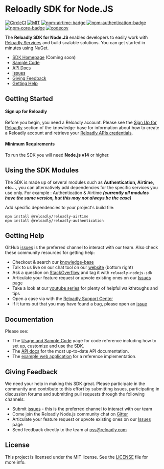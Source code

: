 # Reloadly SDK for Node.JS

[![CircleCI][circle-ci-badge]][circle-ci-url]
[![MIT][mit-badge]][mit-url]
[![npm-airtime-badge]][npm-airtime-url]
[![npm-authentication-badge]][npm-authentication-url]
[![npm-core-badge]][npm-core-url]
[![codecov](https://codecov.io/gh/Reloadly/reloadly-sdk-nodejs/branch/main/graph/badge.svg?token=M6750A3FJX)](https://codecov.io/gh/Reloadly/reloadly-sdk-nodejs)

The **Reloadly SDK for Node.JS** enables developers to easily work with [Reloadly Services][reloadly-main-site]
and build scalable solutions. You can get started in minutes using NuGet.

* [SDK Homepage][sdk-website] (Coming soon)
* [Sample Code][sample-code]
* [API Docs][docs-api]
* [Issues][sdk-issues]
* [Giving Feedback](#giving-feedback)
* [Getting Help](#getting-help)

## Getting Started

#### Sign up for Reloadly

Before you begin, you need a Reloadly account. Please see the [Sign Up for Reloadly][reloadly-signup-help] section of
the knowledge-base for information about how to create a Reloadly account and retrieve
your [Reloadly APIs credentials][api-credentials-help].

#### Minimum Requirements

To run the SDK you will need **Node.js v14** or higher.

## Using the SDK Modules

The SDK is made up of several modules such as **Authentication, Airtime, etc...**, you can alternatively add
dependencies for the specific services you use only. For example : Authentication & Airtime
***(currently all modules have the same version, but this may not always be the case)***

Add specific dependencies to your project's build file:

```
npm install @reloadly/reloadly-airtime
npm install @reloadly/reloadly-authentication
```

## Getting Help

GitHub [issues][sdk-issues] is the preferred channel to interact with our team. Also check these community resources for
getting help:

* Checkout & search our [knowledge-base][reloadly-knowledge-base]
* Talk to us live on our chat tool on our [website][reloadly-main-site] (bottom right)
* Ask a question on [StackOverflow][stack-overflow] and tag it with `reloadly-nodejs-sdk`
* Articulate your feature request or upvote existing ones on our [Issues][features] page
* Take a look at our [youtube series][youtube-series] for plenty of helpful walkthroughs and tips
* Open a case via with the [Reloadly Support Center][support-center]
* If it turns out that you may have found a bug, please open an [issue][sdk-issues]

## Documentation

Please see:

- The [Usage and Sample Code](SAMPLE-CODE) page for code reference including how to set up, customize and use the SDK.
- The [API docs][api-docs] for the most up-to-date API documentation.
- The [example web application](reloadly-example/README) for a reference implementation.

## Giving Feedback

We need your help in making this SDK great. Please participate in the community and contribute to this effort by
submitting issues, participating in discussion forums and submitting pull requests through the following channels:

* Submit [issues][sdk-issues] - this is the preferred channel to interact with our team
* Come join the Reloadly Node.js community chat on [Gitter][gitter]
* Articulate your feature request or upvote existing ones on our [Issues][features] page
* Send feedback directly to the team at oss@reloadly.com

## License

This project is licensed under the MIT license. See the [LICENSE](LICENSE) file for more info.

[reloadly-main-site]: https://www.reloadly.com/

[sdk-website]: https://sdk.reloadly.com/nodejs

[reloadly-signup-help]: https://faq.reloadly.com/en/articles/2307724-how-do-i-register-for-my-free-account

[api-credentials-help]: https://faq.reloadly.com/en/articles/3519543-locating-your-api-credentials

[sdk-issues]: https://github.com/Reloadly/reloadly-sdk-nodejs/issues

[sdk-license]: http://www.reloadly.com/software/apache2.0/

[gitter]: https://gitter.im/reloadly/reloadly-sdk-nodejs

[sample-code]: https://github.com/Reloadly/reloadly-sdk-nodejs/blob/main/SAMPLE-CODE.md

[docs-api]: https://developers.reloadly.com

[features]: https://github.com/reloadly/reloadly-sdk-nodejs/issues?q=is%3Aopen+is%3Aissue+label%3A%22feature-request%22

[api-docs]: https://developers.reloadly.com

[mit-badge]: http://img.shields.io/:license-mit-blue.svg?style=flat

[mit-url]: https://github.com/reloadly/reloadly-sdk-nodejs/raw/main/LICENSE

[maven-badge]: https://img.shields.io/maven-central/v/software.reloadly/reloadly-nodejs/reloadly.svg

[maven-url]: https://search.maven.org/search?q=g:software.reloadly

[circle-ci-badge]: https://circleci.com/gh/Reloadly/reloadly-sdk-nodejs.svg?style=svg&circle-token=81a592b81bb93acd643b61fc75e94bbf15bb1447

[circle-ci-url]: https://circleci.com/gh/Reloadly/reloadly-sdk-nodejs/tree/main

[codecov-badge]: https://codecov.io/gh/reloadly/reloadly-sdk-nodejs/branch/main/graph/badge.svg?token=8U89VKQ2BF

[codecov-url]: https://app.codecov.io/gh/reloadly/reloadly-sdk-nodejs

[youtube-series]: https://www.youtube.com/watch?v=TbXC4Ic8x30&t=141s&ab_channel=Reloadly

[reloadly-knowledge-base]: https://faq.reloadly.com

[stack-overflow]: http://stackoverflow.com/questions/tagged/reloadly-reloadly-sdk

[support-center]: https://faq.reloadly.com/en/articles/3423196-contacting-support

[npm-airtime-badge]: https://img.shields.io/npm/v/@reloadly/reloadly.airtime?label=reloadly.airtime

[npm-airtime-url]: https://www.npmjs.com/package/@reloadly/reloadly.airtime

[npm-authentication-badge]: https://img.shields.io/npm/v/@reloadly/reloadly.authentication?label=reloadly.authentication

[npm-authentication-url]: https://www.npmjs.com/package/@reloadly/reloadly.authentication

[npm-core-badge]: https://img.shields.io/npm/v/@reloadly/reloadly.core?label=reloadly.core

[npm-core-url]: https://www.npmjs.com/package/@reloadly/reloadly.core
